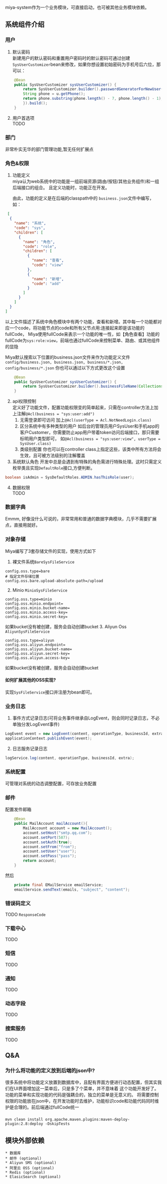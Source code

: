 miya-system作为一个业务模块，可直接启动，也可被其他业务模块依赖。

## 系统组件介绍

### 用户
1. 默认密码  
新建用户的默认密码和重置用户密码时的默认密码可通过创建`SysUserCustomizer`bean来修改，如果你想设置初始密码为手机号后六位，那可以：
```java
    @Bean
    public SysUserCustomizer sysUserCustomizer() {
        return SysUserCustomizer.builder().passwordGeneratorForNewUser(u -> {
        String phone = u.getPhone();
        return phone.substring(phone.length() - 7, phone.length() - 1);
        }).build();
    }
```
2. 用户首选项  
TODO

### 部门
非常朴实无华的部门管理功能,暂无任何扩展点

### 角色&权限
1. 功能定义  
   miya认为web系统中的功能是一组前端资源(路由/按钮/其他业务组件)和一组后端接口的组合。 且定义功能时，功能正在开发。

   由此，功能的定义是在后端的classpath中的 `business.json`文件中编写，如：
```json
 [
  {
    "name": "系统",
    "code": "sys",
    "children": [
      {
        "name": "角色",
        "code": "role",
        "children": [
          {
            "name": "查看",
            "code": "view"
          },
          {
            "name": "新增",
            "code": "add"
          }
        ]
      }
    ]
  }
]
```
以上文件描述了系统中角色模块中有两个功能，查看和新增。其中每一个功能都对应一个code，将功能节点的code和所有父节点用:连接起来即是该功能的fullCode，
Miya使用fullCode来表示一个功能的唯一性，如【角色查看】功能的fullCode为`sys:role:view`，前端也通过fullCode来控制菜单、路由、或其他组件的显隐

Miya默认搜索以下位置的business.json文件来作为功能定义文件`config/business.json, business.json, business/*.json, config/business/*.json`
你也可以通过以下方式更改这个设置
```java
    @Bean
    public SysUserCustomizer sysUserCustomizer() {
        return SysUserCustomizer.builder().businessFileName(Collections.singletonList("function.json")).build();
    }
```
2. api权限控制  
    定义好了功能文件，配置功能权限变的简单起来，只需在controller方法上加上注解`@Acl(business = "sys:user:add")`  
    1. 无需登录即可访问 加上`@Acl(userType = Acl.NotNeedLogin.class)`  
    2. 区分系统中有多种类型的用户
    如后台的管理员用户SysUser和手机app的客户Customer，你需要防止app用户带着token访问后端接口，那只需要标明用户类型即可， 
    如`@Acl(business = "sys:user:view", userType = SysUser.class)`
    3. 类级别配置 你也可以在controller class上指定这些，该类中所有方法将会生效，且可被方法级别的注解覆盖
3. 系统默认角色
    开发中总是会遇到有特殊的角色需进行特殊处理。这时只需定义枚举类且实现`DefaultRole`接口,方便判断。
```java
boolean isAdmin = SysDefaultRoles.ADMIN.hasThisRole(user);
```
4. 数据权限  
   TODO

### 数据字典
Emmm, 好像没什么可说的，非常常用和普通的数据字典模块，几乎不需要扩展点，直接用就好。

### 对象存储
 Miya编写了3套存储文件的实现，使用方式如下
1. 裸文件系统`BareSysFileService`
```properties
config.oss.type=bare
# 指定文件存储位置
config.oss.bare.upload-absolute-path=/upload
```
2. Minio `MinioSysFileService`
```properties
config.oss.type=minio
config.oss.minio.endpoint=
config.oss.minio.bucket-name=
config.oss.minio.access-key=
config.oss.minio.secret-key=
```
如果bucket没有被创建，服务会自动创建bucket
   3. Aliyun Oss `AliyunSysFileService`
```properties
config.oss.type=aliyun
config.oss.aliyun.endpoint=
config.oss.aliyun.bucket-name=
config.oss.aliyun.secret-key=
config.oss.aliyun.access-key=
```
如果bucket没有被创建，服务会自动创建bucket

#### 如何扩展其他的OSS实现?
实现`SysFileService`接口并注册为bean即可。

### 业务日志
1. 事件方式记录日志(可将业务事件继承自LogEvent，则会同时记录日志，不必单独分发LogEvent事件)
```java
LogEvent event = new LogEvent(content, operationType, businessId, extra);
applicationContext.publishEvent(event);
```
2. 日志服务记录日志
```java
logService.log(content, operationType, businessId, extra);
```

### 系统配置
可管理对系统的动态调整配置，可存放业务配置

[//]: # (### BOD)

[//]: # (1. 什么是BOD?  )

[//]: # (   全称`Backup On Delete`，是一种逻辑删除的替代方案，在数据删除前将数据备份到另外一个数据库schema的办法。)

[//]: # (2. 为什么要在删除数据时备份?  )

[//]: # (   普通方式的逻辑删除或多或少对系统产生一些副作用&#40;唯一约束&#41;和维护开销&#40;查询索引维护等&#41;, 在用户误操作删除数据后，提供除binlog外的另一种数据备份方式  )

[//]: # (   删除数据备份是一种悲观的设计思路，主张在删除后恢复，但更应该做的是认真考虑业务场景是否需要删除数据，这里仁者见仁，参考[《不要删除数据》]&#40;https://www.infoq.cn/article/2009/09/Do-Not-Delete-Data/&#41;)

[//]: # (3. 如何使用?)

[//]: # (   1. 增加如下配置)

[//]: # (      ```properties)

[//]: # (      config.backup-on-delete.enable=true)

[//]: # (      config.backup-on-delete.url=jdbc:mysql://192.168.2.170:3306/miya-backup?allowMultiQueries=true&useSSL=false&allowPublicKeyRetrieval=true)

[//]: # (      config.backup-on-delete.username=root)

[//]: # (      config.backup-on-delete.password=root)

[//]: # (      ```)

[//]: # (   2. 在需要做删除备份的实体类上增加`@BackupOnDelete`)

[//]: # (   3. 数据源创建好数据库即可，miya会自动为你创建和源数据一样的表结构)

### 邮件
配置发件邮箱
```java
    @Bean
    public MailAccount mailAccount(){
        MailAccount account = new MailAccount();
        account.setHost("smtp.qq.com");
        account.setPort(587);
        account.setAuth(true);
        account.setFrom("from");
        account.setUser("user");
        account.setPass("pass");
        return account;
    }
```
然后
```java
    private final EMailService emailService;
    emailService.sendText(emails, "subject", "content");
```

### 错误码定义
TODO `ResponseCode`

### 下载中心
TODO
### 短信
TODO
### 通知
TODO
### 动态字段
TODO
### 搜索服务
TODO

## Q&A

### 为什么将功能的定义放到后端的json中?
很多系统中将功能定义放置到数据库中，且配有界面方便进行动态配置，但其实我们在UI界面增加这一菜单后，只是多了个菜单，并不意味着
这个功能开发好了。功能的菜单和实现功能的代码是强耦合的，独立的菜单是无意义的。
将需要控制权限的功能放在json中，在开发功能时去维护，功能标识code和功能代码同时维护是合理的。前后端通过fullCode统一

### 


```shell
mvn clean install org.apache.maven.plugins:maven-deploy-plugin:2.8:deploy -DskipTests
```

## 模块外部依赖
    * 数据库
    * 邮件 (optional)
    * Aliyun SMS (optional)
    * 阿里云 OSS (optional)
    * Redis (optional)
    * ElasicSearch (optional)
